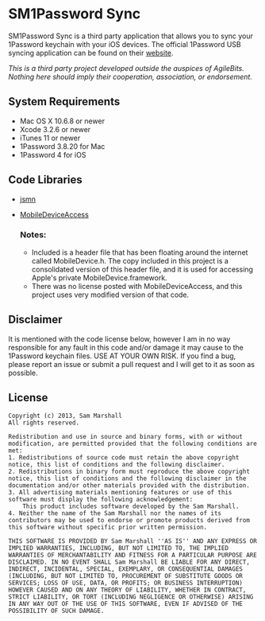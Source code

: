 SM1Password Sync
================

SM1Password Sync is a third party application that allows you to sync your 1Password keychain with your iOS devices. The official 1Password USB syncing application can be found on their [website](http://blog.agilebits.com/tag/1password-usb-sync/).

*This is a third party project developed outside the auspices of AgileBits. Nothing here should imply their cooperation, association, or endorsement.*

System Requirements
-------------------
* Mac OS X 10.6.8 or newer
* Xcode 3.2.6 or newer
* iTunes 11 or newer
* 1Password 3.8.20 for Mac
* 1Password 4 for iOS

Code Libraries
--------------
* [jsmn](https://bitbucket.org/zserge/jsmn)
* [MobileDeviceAccess](https://bitbucket.org/tristero/mobiledeviceaccess)

	### Notes:
	* Included is a header file that has been floating around the internet called MobileDevice.h. The copy included in this project is a consolidated version of this header file, and it is used for accessing Apple's private MobileDevice.framework.
	* There was no license posted with MobileDeviceAccess, and this project uses very modified version of that code. 

Disclaimer
----------
It is mentioned with the code license below, however I am in no way responsible for any fault in this code and/or damage it may cause to the 1Password keychain files. USE AT YOUR OWN RISK. If you find a bug, please report an issue or submit a pull request and I will get to it as soon as possible. 

License
-------
	Copyright (c) 2013, Sam Marshall
	All rights reserved.
	
	Redistribution and use in source and binary forms, with or without modification, are permitted provided that the following conditions are met:
	1. Redistributions of source code must retain the above copyright notice, this list of conditions and the following disclaimer.
	2. Redistributions in binary form must reproduce the above copyright notice, this list of conditions and the following disclaimer in the documentation and/or other materials provided with the distribution.
	3. All advertising materials mentioning features or use of this software must display the following acknowledgement:
		This product includes software developed by the Sam Marshall.
	4. Neither the name of the Sam Marshall nor the names of its contributors may be used to endorse or promote products derived from this software without specific prior written permission.
	
	THIS SOFTWARE IS PROVIDED BY Sam Marshall ''AS IS'' AND ANY EXPRESS OR IMPLIED WARRANTIES, INCLUDING, BUT NOT LIMITED TO, THE IMPLIED WARRANTIES OF MERCHANTABILITY AND FITNESS FOR A PARTICULAR PURPOSE ARE DISCLAIMED. IN NO EVENT SHALL Sam Marshall BE LIABLE FOR ANY DIRECT, INDIRECT, INCIDENTAL, SPECIAL, EXEMPLARY, OR CONSEQUENTIAL DAMAGES (INCLUDING, BUT NOT LIMITED TO, PROCUREMENT OF SUBSTITUTE GOODS OR SERVICES; LOSS OF USE, DATA, OR PROFITS; OR BUSINESS INTERRUPTION) HOWEVER CAUSED AND ON ANY THEORY OF LIABILITY, WHETHER IN CONTRACT, STRICT LIABILITY, OR TORT (INCLUDING NEGLIGENCE OR OTHERWISE) ARISING IN ANY WAY OUT OF THE USE OF THIS SOFTWARE, EVEN IF ADVISED OF THE POSSIBILITY OF SUCH DAMAGE.